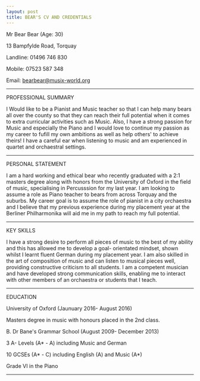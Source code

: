 ```yaml
---
layout: post
title: BEAR'S CV AND CREDENTIALS
---
```


Mr Bear Bear (Age: 30)

13 Bampfylde Road, Torquay

Landline: 01496 746 830

Mobile: 07523 587 348

Email: bearbear@musix-world.org

------------------------------------------------------------------------------------------------------------------------------

PROFESSIONAL SUMMARY

I Would like to be a Pianist and Music teacher so that I can help many bears all over the county so that they can reach their full potential when it comes to extra curricular activities such as Music. Also, I have a strong passion for Music and especially the Piano and I would love to continue my passion as my career to fufill my own ambitions as well as help others' to achieve theirs! I have a careful ear when listening to music and am experienced in quartet and orchaestral settings. 

------------------------------------------------------------------------------------------------------------------------------

PERSONAL STATEMENT

I am a hard working and ethical bear who recently graduated with a 2:1 masters degree along with honors from the University of Oxford in the field of music, specialising in Percusssion for my last year. I am looking to assume a role as Piano teacher to bears from across Torquay and the suburbs. My career goal is to assume the role of pianist in a city orchaestra and I believe that my previous experience during my placement year at the Berliner Philharmonika will aid me in my path to reach my full potential.

------------------------------------------------------------------------------------------------------------------------------

KEY SKILLS

I have a strong desire to perform all pieces of music to the best of my ability and this has allowed me to develop a goal- orientated mindset, shown whilst I learnt fluent German during my placement year. I am also skilled in the art of composition of music and can listen to musical pieces well, providing constructive criticism to all students. I am a competent musician and have developed strong communication skills, enabling me to interact with other members of an orchaestra or students that I teach. 

------------------------------------------------------------------------------------------------------------------------------

EDUCATION

University of Oxford (Jaunuary 2016- August 2016)

Masters degree in music with honours placed in the 2nd class.


B. Dr Bane's Grammar School (August 2009- December 2013)

3 A- Levels (A* - A) including Music and German

10 GCSEs (A* - C) including English (A) and Music (A*)

Grade VI in the Piano

------------------------------------------------------------------------------------------------------------------------------
